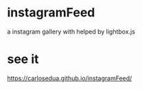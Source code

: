 # instagramFeed
a instagram gallery with helped by lightbox.js

# see it
https://carlosedua.github.io/instagramFeed/
